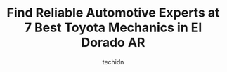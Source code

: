 ---
layout: ampstory
image: https://images.unsplash.com/photo-1639928844164-e530cf328bff?ixlib=rb-4.0.3&ixid=MnwxMjA3fDB8MHxwaG90by1wYWdlfHx8fGVufDB8fHx8&auto=format&fit=crop&w=640&h=853&q=80
author: techidn
featured: false
description: Experience the excellence of automotive service by visiting the 7 best Toyota Mechanic in El Dorado AR, USA. With their expertise, attention to detail, and commitment to customer satisfactio
title: Find Reliable Automotive Experts at 7 Best Toyota Mechanics in El Dorado AR
cover:
   title: Find Reliable Automotive Experts at 7 Best Toyota Mechanics in El Dorado AR
   subtitle: Rickpate
   background: https://images.unsplash.com/photo-1639928844164-e530cf328bff?ixlib=rb-4.0.3&ixid=MnwxMjA3fDB8MHxwaG90by1wYWdlfHx8fGVufDB8fHx8&auto=format&fit=crop&w=640&h=853&q=80

pages: 
 - layout: thirds
   top: <h1>#1 S & R Automotive</h1>
   bottom: "<p>Booked solid but worth the wait. They really know what they are doing. Competitive prices and great work.</p>"
   background: https://www.knot35.com/toplist/wp-content/uploads/2023/06/best-toyota-mechanic-1-in-el-dorado-ar-1685834055.png
   backgroundblur: true
 - layout: thirds
   top: <h1>#2 Automotive Service Repair</h1>
   bottom: "<p>177 Industrial Rd, El Dorado, AR 71730, United States</p>"
   background: https://www.knot35.com/toplist/wp-content/uploads/2023/06/best-toyota-mechanic-2-in-el-dorado-ar-1685834056.png
   cta:
      link: https://www.knot35.com/toplist/find-reliable-automotive-experts-at-7-best-toyota-mechanics-in-el-dorado-ar/
      text: Find Reliable Automotive Experts at 7 Best Toyota Mechanics in El Dorado AR
 - layout: thirds
   top: <h1>#3 Kelleys Automotive & Wrecker</h1>
   bottom: "<p>819 W Hillsboro St, El Dorado, AR 71730, United States</p>"
   background: https://www.knot35.com/toplist/wp-content/uploads/2023/06/best-toyota-mechanic-3-in-el-dorado-ar-1685834057.png
   cta:
      link: https://www.knot35.com/toplist/find-reliable-automotive-experts-at-7-best-toyota-mechanics-in-el-dorado-ar/
      text: Find Reliable Automotive Experts at 7 Best Toyota Mechanics in El Dorado AR
 - layout: thirds
   top: <h1>#4 Karl Malone Toyota of El Dorado Service</h1>
   bottom: "<p>1830 W Hillsboro St, El Dorado, AR 71730, United States</p>"
   background: https://images.unsplash.com/photo-1580610447943-1bfbef5efe07?ixlib=rb-4.0.3&ixid=MnwxMjA3fDB8MHxwaG90by1wYWdlfHx8fGVufDB8fHx8&auto=format&fit=crop&w=640&h=853&q=80
   cta:
      link: https://www.knot35.com/toplist/find-reliable-automotive-experts-at-7-best-toyota-mechanics-in-el-dorado-ar/
      text: Find Reliable Automotive Experts at 7 Best Toyota Mechanics in El Dorado AR
 - layout: thirds
   top: <h1>#5 A A Auto Repair</h1>
   bottom: "<p>1005 E Main St, El Dorado, AR 71730, United States</p>"
   background: https://images.unsplash.com/photo-1541356665065-22676f35dd40?ixlib=rb-4.0.3&ixid=MnwxMjA3fDB8MHxwaG90by1wYWdlfHx8fGVufDB8fHx8&auto=format&fit=crop&w=640&h=853&q=80
   cta:
      link: https://www.knot35.com/toplist/find-reliable-automotive-experts-at-7-best-toyota-mechanics-in-el-dorado-ar/
      text: Find Reliable Automotive Experts at 7 Best Toyota Mechanics in El Dorado AR
 - layout: thirds
   top: <h1>#6 Points Automotive Repair</h1>
   bottom: "<p>307 W Grove St, El Dorado, AR 71730, United States</p>"
   background: https://images.unsplash.com/photo-1533735380053-eb8d0759b24a?ixlib=rb-4.0.3&ixid=MnwxMjA3fDB8MHxwaG90by1wYWdlfHx8fGVufDB8fHx8&auto=format&fit=crop&w=640&h=853&q=80
   cta:
      link: https://www.knot35.com/toplist/find-reliable-automotive-experts-at-7-best-toyota-mechanics-in-el-dorado-ar/
      text: Find Reliable Automotive Experts at 7 Best Toyota Mechanics in El Dorado AR

 - layout: thirds
   middle: Continue reading...
   background: https://images.unsplash.com/photo-1608411404720-c8f0417bcdba?ixlib=rb-4.0.3&ixid=MnwxMjA3fDB8MHxwaG90by1wYWdlfHx8fGVufDB8fHx8&auto=format&fit=crop&w=640&h=853&q=80
   cta:
      link: https://www.knot35.com/toplist/find-reliable-automotive-experts-at-7-best-toyota-mechanics-in-el-dorado-ar/
      text: Find Reliable Automotive Experts at 7 Best Toyota Mechanics in El Dorado AR
      
---